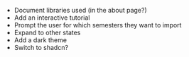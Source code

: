 -   Document libraries used (in the about page?)
-   Add an interactive tutorial
-   Prompt the user for which semesters they want to import
-   Expand to other states
-   Add a dark theme
-   Switch to shadcn?
